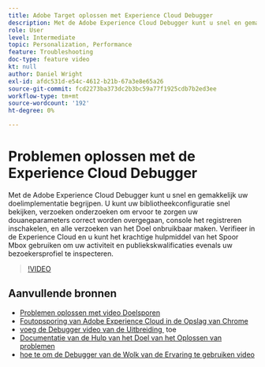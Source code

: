 ```yaml
---
title: Adobe Target oplossen met Experience Cloud Debugger
description: Met de Adobe Experience Cloud Debugger kunt u snel en gemakkelijk uw doelimplementatie begrijpen. U kunt uw bibliotheekconfiguratie snel bekijken, verzoeken onderzoeken om ervoor te zorgen uw douaneparameters correct worden overgegaan, console het registreren inschakelen, en alle verzoeken van het Doel onbruikbaar maken. Verifieer in de Experience Cloud en u kunt het krachtige hulpmiddel van het Spoor Mbox gebruiken om uw activiteit en publiekskwalificaties evenals uw bezoekersprofiel te inspecteren.
role: User
level: Intermediate
topic: Personalization, Performance
feature: Troubleshooting
doc-type: feature video
kt: null
author: Daniel Wright
exl-id: afdc531d-e54c-4612-b21b-67a3e8e65a26
source-git-commit: fcd2273ba373dc2b3bc59a77f1925cdb7b2ed3ee
workflow-type: tm+mt
source-wordcount: '192'
ht-degree: 0%

---
```


# Problemen oplossen met de Experience Cloud Debugger

Met de Adobe Experience Cloud Debugger kunt u snel en gemakkelijk uw doelimplementatie begrijpen. U kunt uw bibliotheekconfiguratie snel bekijken, verzoeken onderzoeken om ervoor te zorgen uw douaneparameters correct worden overgegaan, console het registreren inschakelen, en alle verzoeken van het Doel onbruikbaar maken. Verifieer in de Experience Cloud en u kunt het krachtige hulpmiddel van het Spoor Mbox gebruiken om uw activiteit en publiekskwalificaties evenals uw bezoekersprofiel te inspecteren.

>[!VIDEO](https://video.tv.adobe.com/v/23115/?quality=12)

## Aanvullende bronnen

* [Problemen oplossen met video Doelsporen](troubleshoot-with-target-traces.md)
* [&#x200B; Foutopsporing van Adobe Experience Cloud in de Opslag van Chrome &#x200B;](https://chrome.google.com/webstore/detail/adobe-experience-cloud-de/ocdmogmohccmeicdhlhhgepeaijenapj)
* [&#x200B; voeg de Debugger video van de Uitbreiding &#x200B;](https://experienceleague.adobe.com/docs/debugger-learn/tutorials/experience-cloud-debugger/add-the-extension.html?lang=nl-NL) toe
* [&#x200B; Documentatie van de Hulp van het Doel van het Oplossen van problemen &#x200B;](https://experienceleague.adobe.com/docs/target/using/troubleshoot/troubleshooting-target.html?lang=nl-NL)
* [&#x200B; hoe te om de Debugger van de Wolk van de Ervaring te gebruiken video &#x200B;](https://experienceleague.adobe.com/docs/debugger-learn/tutorials/experience-cloud-debugger/use-the-experience-cloud-debugger.html?lang=nl-NL)
